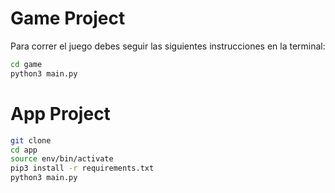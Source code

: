 # Game Project

Para correr el juego debes seguir las siguientes instrucciones en la terminal:

```sh
cd game
python3 main.py
```  


# App Project
```sh
git clone
cd app
source env/bin/activate
pip3 install -r requirements.txt
python3 main.py
```

